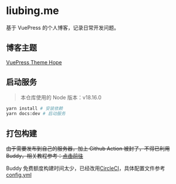 # liubing.me

基于 VuePress 的个人博客，记录日常开发问题。

## 博客主题

[VuePress Theme Hope](https://theme-hope.vuejs.press/zh/)

## 启动服务

> 本仓库使用的 Node 版本：v18.16.0

```sh
yarn install # 安装依赖
yarn docs:dev # 启动服务
```

## 打包构建

~~由于需要发布到自己的服务器，加上 Github Action 被封了，不得已利用 Buddy，相关教程参考：[点击前往](https://liubing.me/article/vue/vuepress-automatically-deploys-to-own-servers-with-buddy.html)~~

Buddy 免费额度构建时间太少，已经改用[CircleCI](https://circleci.com/)，具体配置文件参考[config.yml](https://github.com/liub1934/liubing.me/blob/main/.circleci/config.yml)
